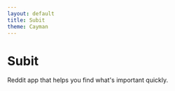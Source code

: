 ```yaml
---
layout: default
title: Subit
theme: Cayman
---
```

# Subit
Reddit app that helps you find what's important quickly.
